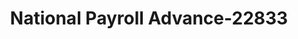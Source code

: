 ---
f_zip-code: 44622
f_state-code: OH
title: National Payroll Advance-22833
f_phone: 330-364-4644
f_city-only: Dover
f_address: 404 North Wooster Avenue Dover
f_location-unique-id: '22833'
slug: national-payroll-advance-22833
updated-on: '2024-05-30T13:46:58.046Z'
created-on: '2024-05-30T13:36:59.803Z'
published-on: '2024-05-30T13:54:32.469Z'
f_city-state: cms/city/dover-oh.md
f_company: cms/company/national-payroll-advance.md
f_state: cms/state/ohio.md
layout: '[payday-loan].html'
tags: payday-loan
---